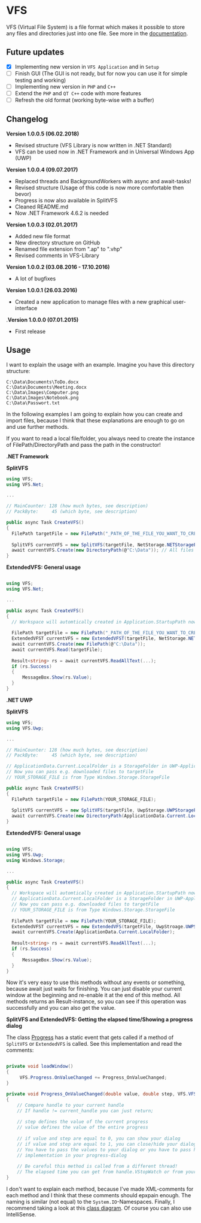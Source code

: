 # VFS
VFS (Virtual File System) is a file format which makes it possible to store any files and directories just into one file. See more in the [documentation](https://github.com/andy123456789088/VFS/blob/master/Documentation/Documentation%20VFS.pdf).

## Future updates
- [X] Implementing new version in `VFS Application` and in `Setup`
- [ ] Finish GUI (The GUI is not ready, but for now you can use it for simple testing and working)
- [ ] Implementing new version in `PHP` and `C++`
- [ ] Extend the `PHP` and `QT C++` code with more features
- [ ] Refresh the old format (working byte-wise with a buffer)

## Changelog

**Version 1.0.0.5 (06.02.2018)**
- Revised structure (VFS Library is now written in .NET Standard)
- VFS can be used now in .NET Framework and in Universal Windows App (UWP)

**Version 1.0.0.4 (09.07.2017)**
- Replaced threads and BackgroundWorkers with async and await-tasks!
- Revised structure (Usage of this code is now more comfortable then bevor)
- Progress is now also available in SplitVFS
- Cleaned README.md
- Now .NET Framework 4.6.2 is needed

**Version 1.0.0.3 (02.01.2017)**
- Added new file format
- New directory structure on GitHub
- Renamed file extension from ".ap" to ".vhp"
- Revised comments in VFS-Library

**Version 1.0.0.2 (03.08.2016 - 17.10.2016)**
- A lot of bugfixes

**Version 1.0.0.1 (26.03.2016)**
- Created a new application to manage files with a new graphical user-interface

.**Version 1.0.0.0 (07.01.2015)**
- First release

## Usage

I want to explain the usage with an example. Imagine you have this directory structure:
```
C:\Data\Documents\ToDo.docx
C:\Data\Documents\Meeting.docx
C:\Data\Images\Computer.png
C:\Data\Images\Notebook.png
C:\Data\Passwort.txt
```
In the following examples I am going to explain how you can create and import files, because
I think that these explanations are enough to go on and use further methods. 

If you want to read a local file/folder, you always need to create the instance of FilePath/DirectoryPath and pass the path
in the constructor!

**.NET Framework**
 
**SplitVFS**
```csharp
using VFS;
using VFS.Net;

...

// MainCounter: 128 (how much bytes, see description)
// PackByte:     45 (which byte, see description)

public async Task CreateVFS()
{
  FilePath targetFile = new FilePath("_PATH_OF_THE_FILE_YOU_WANT_TO_CREATE");
  
  SplitVFS currentVFS = new SplitVFS(targetFile, NetStorage.NETStorageProvider, 128, 45);
  await currentVFS.Create(new DirectoryPath(@"C:\Data")); // All files and directorys from C:\Data will be used
}
```

**ExtendedVFS: General usage**
```csharp

using VFS;
using VFS.Net;

...

public async Task CreateVFS()
{
  // Workspace will automtically created in Application.StartupPath now
  
  FilePath targetFile = new FilePath("_PATH_OF_THE_FILE_YOU_WANT_TO_CREATE");
  ExtendedVFST currentVFS = new ExtendedVFST(targetFile, NetStorage.NETStorageProvider, 32768); // 32768 is the default buffer-size
  await currentVFS.Create(new FilePath(@"C:\Data"));
  await currentVFS.Read(targetFile);
  
  Result<string> rs = await currentVFS.ReadAllText(...);
  if (rs.Success)
  {
      MessageBox.Show(rs.Value);
  }
}

```
**.NET UWP**

**SplitVFS**
```csharp
using VFS;
using VFS.Uwp;

...

// MainCounter: 128 (how much bytes, see description)
// PackByte:     45 (which byte, see description)

// ApplicationData.Current.LocalFolder is a StorageFolder in UWP-Applications
// Now you can pass e.g. downloaded files to targetFile
// YOUR_STORAGE_FILE is from Type Windows.Storage.StorageFile

public async Task CreateVFS()
{
  FilePath targetFile = new FilePath(YOUR_STORAGE_FILE);
  
  SplitVFS currentVFS = new SplitVFS(targetFile, UwpStorage.UWPStorageProvider, 128, 45);
  await currentVFS.Create(new DirectoryPath(ApplicationData.Current.LocalFolder)); // All files and directorys from C:\Data will be used
}
```

**ExtendedVFS: General usage**
```csharp

using VFS;
using VFS.Uwp;
using Windows.Storage;

...

public async Task CreateVFS()
{
  // Workspace will automtically created in Application.StartupPath now
  // ApplicationData.Current.LocalFolder is a StorageFolder in UWP-Applications
  // Now you can pass e.g. downloaded files to targetFile
  // YOUR_STORAGE_FILE is from Type Windows.Storage.StorageFile
  
  FilePath targetFile = new FilePath(YOUR_STORAGE_FILE);
  ExtendedVFST currentVFS = new ExtendedVFS(targetFile, UwpStroage.UWPStorageProvider, 32768); // 32768 is the default buffer-size
  await currentVFS.Create(ApplicationData.Current.LocalFolder);
  
  Result<string> rs = await currentVFS.ReadAllText(...);
  if (rs.Success)
  {
      MessageBox.Show(rs.Value);
  }
}
```

Now it's very easy to use this methods without any events or something, because await just waits for finishing.
You can just disable your current window at the beginning and re-enable it at the end of this method.
All methods returns an Result-instance, so you can see if this operation was successfully and you can also get the
value.


**SplitVFS and ExtendedVFS: Getting the elapsed time/Showing a progress dialog**

The class [Progress](https://github.com/andy123456789088/VFS/blob/master/VFS/VFS/Progress.cs) has a static event that gets called if a method of `SplitVFS` or `ExtendedVFS` is called. See this implementation and read the comments:

```csharp

private void loadWindow()
{
     VFS.Progress.OnValueChanged += Progress_OnValueChanged;
}

private void Progress_OnValueChanged(double value, double step, VFS.VFS handle)
{
    // Compare handle to your current handle
    // If handle != current_handle you can just return;
    
    // step defines the value of the current progress
    // value defines the value of the entire progress
    
    // if value and step are equal to 0, you can show your dialog
    // if value and step are equal to 1, you can close/hide your dialog
    // You have to pass the values to your dialog or you have to pass handle to your dialog and do this
    // implementation in your progress-dialog
    
    // Be careful this method is called from a different thread!
    // The elapsed time you can get from handle.VStopWatch or from your own reference to your currentVFS-instance!
}
```

I don't want to explain each method, because I've made XML-comments for each method and I think that these comments should
epxpain enough. The naming is similar (not equal) to the `System.IO`-Namespaces.
Finally, I recommend taking a look at this [class diagram](https://github.com/andy123456789088/VFS/blob/master/Documentation/Overview.png). Of course you can also use IntelliSense.
